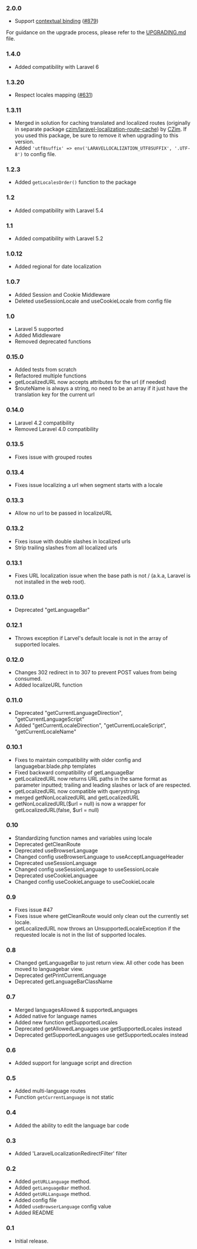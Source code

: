 ### 2.0.0
- Support [contextual binding](https://laravel.com/docs/container#contextual-binding) ([#879](https://github.com/dashed/laravel-localization/pull/879))

For guidance on the upgrade process, please refer to the [UPGRADING.md](/UPGRADING.md) file.

### 1.4.0
- Added compatibility with Laravel 6

### 1.3.20
- Respect locales mapping ([#631](https://github.com/dashed/laravel-localization/pull/631))

### 1.3.11
- Merged in solution for caching translated and localized routes (originally in separate package [czim/laravel-localization-route-cache](https://github.com/czim/laravel-localization-route-cache)) by [CZim](https://github.com/czim).
    If you used this package, be sure to remove it when upgrading to this version.
- Added `'utf8suffix' => env('LARAVELLOCALIZATION_UTF8SUFFIX', '.UTF-8')` to config file.

### 1.2.3
- Added `getLocalesOrder()` function to the package

### 1.2
- Added compatibility with Laravel 5.4

### 1.1
- Added compatibility with Laravel 5.2

### 1.0.12
- Added regional for date localization

### 1.0.7
- Added Session and Cookie Middleware
- Deleted useSessionLocale and useCookieLocale from config file

### 1.0
- Laravel 5 supported
- Added Middleware
- Removed deprecated functions

### 0.15.0
- Added tests from scratch
- Refactored multiple functions
- getLocalizedURL now accepts attributes for the url (if needed)
- $routeName is always a string, no need to be an array if it just have the translation key for the current url

### 0.14.0
- Laravel 4.2 compatibility
- Removed Laravel 4.0 compatibility

### 0.13.5
- Fixes issue with grouped routes

### 0.13.4
- Fixes issue localizing a url when segment starts with a locale

### 0.13.3
- Allow no url to be passed in localizeURL

### 0.13.2
- Fixes issue with double slashes in localized urls
- Strip trailing slashes from all localized urls

### 0.13.1
- Fixes URL localization issue when the base path is not / (a.k.a, Laravel is not installed in the web root).

### 0.13.0
- Deprecated "getLanguageBar"

### 0.12.1
- Throws exception if Larvel's default locale is not in the array of supported locales.

### 0.12.0
- Changes 302 redirect in to 307 to prevent POST values from being consumed.
- Added localizeURL function

### 0.11.0
- Deprecated "getCurrentLanguageDirection", "getCurrentLanguageScript"
- Added "getCurrentLocaleDirection", "getCurrentLocaleScript", "getCurrentLocaleName"

### 0.10.1
- Fixes to maintain compatibility with older config and languagebar.blade.php templates
- Fixed backward compatibility of getLanguageBar
- getLocalizedURL now returns URL paths in the same format as parameter inputted; trailing and leading slashes or lack of are respected.
- getLocalizedURL now compatible with querystrings
- merged getNonLocalizedURL and getLocalizedURL
- getNonLocalizedURL($url = null) is now a wrapper for getLocalizedURL(false, $url = null)

### 0.10
- Standardizing function names and variables using locale
- Deprecated getCleanRoute
- Deprecated useBrowserLanguage
- Changed config useBrowserLanguage to useAcceptLanguageHeader
- Deprecated useSessionLanguage
- Changed config useSessionLanguage to useSessionLocale
- Deprecated useCookieLanguagee
- Changed config useCookieLanguage to useCookieLocale

### 0.9
- Fixes issue #47
- Fixes issue where getCleanRoute would only clean out the currently set locale.
- getLocalizedURL now throws an UnsupportedLocaleException if the requested locale is not in the list of supported locales.

### 0.8
- Changed getLanguageBar to just return view.  All other code has been moved to languagebar view.
- Deprecated getPrintCurrentLanguage
- Deprecated getLanguageBarClassName

### 0.7
- Merged languagesAllowed & supportedLanguages
- Added native for language names
- Added new function getSupportedLocales
- Deprecated getAllowedLanguages use getSupportedLocales instead
- Deprecated getSupportedLanguages use getSupportedLocales instead

### 0.6
- Added support for language script and direction

### 0.5
- Added multi-language routes
- Function `getCurrentLanguage` is not static

### 0.4
- Added the ability to edit the language bar code

### 0.3
- Added 'LaravelLocalizationRedirectFilter' filter

### 0.2
- Added `getURLLanguage` method.
- Added `getLanguageBar` method.
- Added `getURLLanguage` method.
- Added config file
- Added `useBrowserLanguage` config value
- Added README

### 0.1
 - Initial release.
